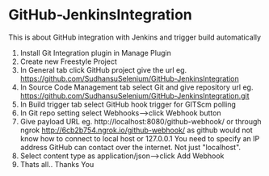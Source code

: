 # GitHub-JenkinsIntegration
This is about GitHub integration with Jenkins and trigger build automatically

1. Install Git Integration plugin in Manage Plugin
2. Create new Freestyle Project
3. In General tab click GitHub project give the url eg. https://github.com/SudhansuSelenium/GitHub-JenkinsIntegration
4. In Source Code Management tab select Git and give repository url eg. https://github.com/SudhansuSelenium/GitHub-JenkinsIntegration.git
5. In Build trigger tab select GitHub hook trigger for GITScm polling
6. In Git repo setting select Webhooks-->click Webhook button
7. Give payload URL eg. http://localhost:8080/github-webhook/ or through ngrok http://6cb2b754.ngrok.io/github-webhook/  as github would not know how to connect to local host or 127.0.0.1 You need to specify an IP address GitHub can contact over the internet. Not just "localhost".
8. Select content type as application/json-->click Add Webhook
9. Thats all.. Thanks You
